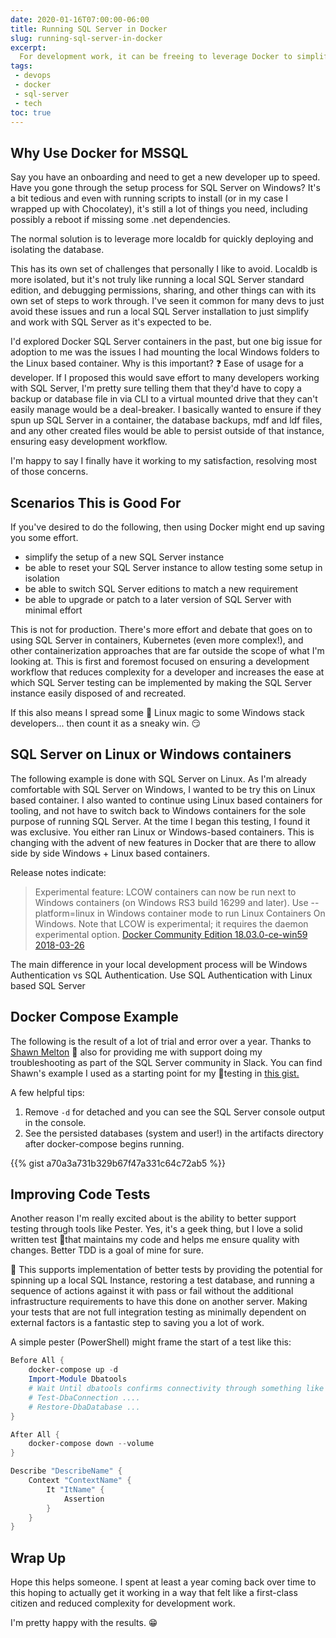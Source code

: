 ```yaml
---
date: 2020-01-16T07:00:00-06:00
title: Running SQL Server in Docker
slug: running-sql-server-in-docker
excerpt:
  For development work, it can be freeing to leverage Docker to simplify spinning up a test SQL Server instance for your work
tags:
 - devops
 - docker
 - sql-server
 - tech
toc: true
---
```


## Why Use Docker for MSSQL

Say you have an onboarding and need to get a new developer up to speed. Have you gone through the setup process for SQL Server on Windows? It's a bit tedious and even with running scripts to install (or in my case I wrapped up with Chocolatey), it's still a lot of things you need, including possibly a reboot if missing some .net dependencies.

The normal solution is to leverage more localdb for quickly deploying and isolating the database.

This has its own set of challenges that personally I like to avoid. Localdb is more isolated, but it's not truly like running a local SQL Server standard edition, and debugging permissions, sharing, and other things can with its own set of steps to work through. I've seen it common for many devs to just avoid these issues and run a local SQL Server installation to just simplify and work with SQL Server as it's expected to be.

I'd explored Docker SQL Server containers in the past, but one big issue for adoption to me was the issues I had mounting the local Windows folders to the Linux based container. Why is this important? ❓ Ease of usage for a developer. If I proposed this would save effort to many developers working with SQL Server, I'm pretty sure telling them that they'd have to copy a backup or database file in via CLI to a virtual mounted drive that they can't easily manage would be a deal-breaker. I basically wanted to ensure if they spun up SQL Server in a container, the database backups, mdf and ldf files, and any other created files would be able to persist outside of that instance, ensuring easy development workflow.

I'm happy to say I finally have it working to my satisfaction, resolving most of those concerns.

## Scenarios This is Good For

If you've desired to do the following, then using Docker might end up saving you some effort.

- simplify the setup of a new SQL Server instance
- be able to reset your SQL Server instance to allow testing some setup in isolation
- be able to switch SQL Server editions to match a new requirement
- be able to upgrade or patch to a later version of SQL Server with minimal effort

This is not for production. There's more effort and debate that goes on to using SQL Server in containers, Kubernetes (even more complex!), and other containerization approaches that are far outside the scope of what I'm looking at. This is first and foremost focused on ensuring a development workflow that reduces complexity for a developer and increases the ease at which SQL Server testing can be implemented by making the SQL Server instance easily disposed of and recreated.

If this also means I spread some 🐧 Linux magic to some Windows stack developers... then count it as a sneaky win. 😏

## SQL Server on Linux or Windows containers

The following example is done with SQL Server on Linux. As I'm already comfortable with SQL Server on Windows, I wanted to be try this on Linux based container. I also wanted to continue using Linux based containers for tooling, and not have to switch back to Windows containers for the sole purpose of running SQL Server. At the time I began this testing, I found it was exclusive. You either ran Linux or Windows-based containers. This is changing with the advent of new features in Docker that are there to allow side by side Windows + Linux based containers.

Release notes indicate:

> Experimental feature: LCOW containers can now be run next to Windows containers (on Windows RS3 build 16299 and later). Use --platform=linux in Windows container mode to run Linux Containers On Windows. Note that LCOW is experimental; it requires the daemon experimental option. [Docker Community Edition 18.03.0-ce-win59 2018-03-26](https://docs.docker.com/docker-for-windows/release-notes/)

The main difference in your local development process will be Windows Authentication vs SQL Authentication. Use SQL Authentication with Linux based SQL Server

## Docker Compose Example

The following is the result of a lot of trial and error over a year. Thanks to [Shawn Melton](https://wsmelton.github.io/) 👏 also for providing me with support doing my troubleshooting as part of the SQL Server community in Slack. You can find Shawn's example I used as a starting point for my 🧪testing in [this gist.](https://gist.github.com/wsmelton/7cce0f6930bb3e60c2dfacc7cf174ccf)

A few helpful tips:

1. Remove `-d` for detached and you can see the SQL Server console output in the console.
2. See the persisted databases (system and user!) in the artifacts directory after docker-compose begins running.

{{% gist a70a3a731b329b67f47a331c64c72ab5 %}}

## Improving Code Tests

Another reason I'm really excited about is the ability to better support testing through tools like Pester. Yes, it's a geek thing, but I love a solid written test 🧪that maintains my code and helps me ensure quality with changes. Better TDD is a goal of mine for sure.

🔨 This supports implementation of better tests by providing the potential for spinning up a local SQL Instance, restoring a test database, and running a sequence of actions against it with pass or fail without the additional infrastructure requirements to have this done on another server. Making your tests that are not full integration testing as minimally dependent on external factors is a fantastic step to saving you a lot of work.

A simple pester (PowerShell) might frame the start of a test like this:

```powershell
Before All {
    docker-compose up -d
    Import-Module Dbatools
    # Wait Until dbatools confirms connectivity through something like test-dbaconnection, then proceed with tests
    # Test-DbaConnection ....
    # Restore-DbaDatabase ...
}

After All {
    docker-compose down --volume
}

Describe "DescribeName" {
    Context "ContextName" {
        It "ItName" {
            Assertion
        }
    }
}
```

## Wrap Up

Hope this helps someone. I spent at least a year coming back over time to this hoping to actually get it working in a way that felt like a first-class citizen and reduced complexity for development work.

I'm pretty happy with the results. 😁
